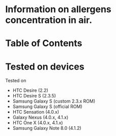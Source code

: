 # Information on allergens concentration in air. #



# Table of Contents #



# Tested on devices #

Tested on
  * HTC Desire (2.2)
  * HTC Desire S (2.3.5)
  * Samsung Galaxy S (custom 2.3.x ROM)
  * Samsung Galaxy S (official ROM)
  * HTC Sensation (4.0.x)
  * Galaxy Nexus (4.0.x, 4.1.x)
  * HTC One X (4.0.x, 4.1.x)
  * Samsung Galaxy Note 8.0 (4.1.2)
